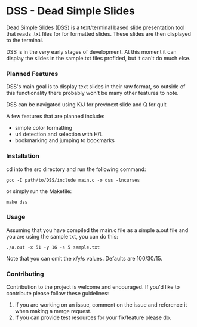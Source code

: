 # DSS - Dead Simple Slides

Dead Simple Slides (DSS) is a text/terminal based slide presentation tool that reads .txt files for for formatted slides. These slides are then displayed to the terminal.

DSS is in the very early stages of development. At this moment it can display the slides in the sample.txt files profided, but it can't do much else. 

### Planned Features

DSS's main goal is to display text slides in their raw format, so outside of this functionality there probably won't be many other features to note.

DSS can be navigated using K/J for prev/next slide and Q for quit

A few features that are planned include:
+ simple color formatting
+ url detection and selection with H/L
+ bookmarking and jumping to bookmarks 

### Installation

cd into the src directory and run the following command:

`gcc -I path/to/DSS/include main.c -o dss -lncurses`

or simply run the Makefile:

`make dss`

### Usage

Assuming that you have compiled the main.c file as a simple a.out file and you are using the sample txt, you can do this:

`./a.out -x 51 -y 16 -s 5 sample.txt`

Note that you can omit the x/y/s values. Defaults are 100/30/15.

### Contributing

Contribution to the project is welcome and encouraged. If you'd like to contribute please follow these guidelines:
1. If you are working on an issue, comment on the issue and reference it when making a merge request.
2. If you can provide test resources for your fix/feature please do.
